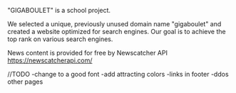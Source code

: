 "GIGABOULET" is a school project.

We selected a unique, previously unused domain name "gigaboulet" and created a website optimized for search engines. Our goal is to achieve the top rank on various search engines.

News content is provided for free by Newscatcher API https://newscatcherapi.com/

//TODO
-change to a good font
-add attracting colors
-links in footer
-ddos other pages
